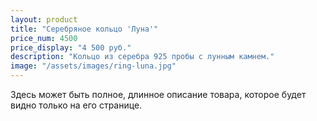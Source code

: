 ```yaml
---
layout: product
title: "Серебряное кольцо 'Луна'"
price_num: 4500
price_display: "4 500 руб."
description: "Кольцо из серебра 925 пробы с лунным камнем."
image: "/assets/images/ring-luna.jpg"
---
```


Здесь может быть полное, длинное описание товара, которое будет видно только на его странице.